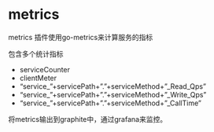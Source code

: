 # metrics

metrics 插件使用go-metrics来计算服务的指标

包含多个统计指标

- serviceCounter
- clientMeter
- “service_”+servicePath+”.”+serviceMethod+”_Read_Qps”
- “service_”+servicePath+”.”+serviceMethod+”_Write_Qps”
- “service_”+servicePath+”.”+serviceMethod+”_CallTime”

将metrics输出到graphite中，通过grafana来监控。

